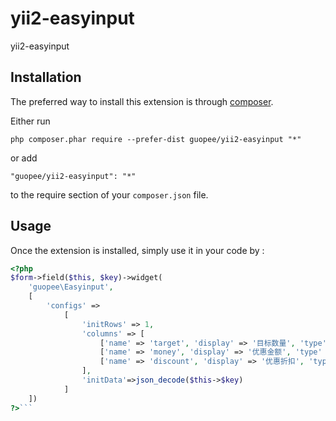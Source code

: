 yii2-easyinput
==============
yii2-easyinput

Installation
------------

The preferred way to install this extension is through [composer](http://getcomposer.org/download/).

Either run

```
php composer.phar require --prefer-dist guopee/yii2-easyinput "*"
```

or add

```
"guopee/yii2-easyinput": "*"
```

to the require section of your `composer.json` file.


Usage
-----
Once the extension is installed, simply use it in your code by  :

```php
<?php
$form->field($this, $key)->widget(
	'guopee\Easyinput',
	[
	    'configs' =>
	        [
	            'initRows' => 1,
	            'columns' => [
	                ['name' => 'target', 'display' => '目标数量', 'type' => 'number'],
	                ['name' => 'money', 'display' => '优惠金额', 'type' => 'number'],
	                ['name' => 'discount', 'display' => '优惠折扣', 'type' => 'number'],
	            ],
	            'initData'=>json_decode($this->$key)
	        ]
	])
?>```
